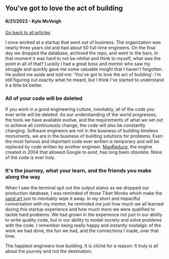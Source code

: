 ## You've got to love the act of building
#### 6/21/2023 - Kyle McVeigh
[Go back to all articles](../../)

I once worked at a startup that went out of business. The organization was nearly three years old and had about 50 full-time engineers. On the final day we dropped the database, archived the repo, and went to the bars. In that moment it was hard to not be nihilist and think to myself, what was the point in all of that? Luckily I had a great boss and mentor who saw my struggle and quickly gave me some valuable insight that I haven't forgotten. He pulled me aside and told me: 'You've got to love the act of building'. I'm still figuring out exactly what he meant, but I think I've started to understand it a little bit better.

### All of your code will be deleted
If you work in a good engineering culture, inevitably, all of the code you ever write will be deleted. As our understanding of the world progresses, the tools we have available evolve, and the requirements of what we set out to achieve all continuously change, the code will also be constantly changing. Software engineers are not in the business of building timeless monuments, we are in the business of building solutions for problems. Even the most famous and important code ever written is temporary and will be replaced by code written by another engineer. [MapReduce](https://en.wikipedia.org/wiki/MapReduce), the engine created in 2004 that allowed Google to exist, has long been obsolete. None of the code is ever holy. 

### It's the journey, what your learn, and the friends you make along the way
When I saw the terminal spit out the output status as we dropped our production database, I was reminded of those Tibet Monks which make the [sand art](https://en.wikipedia.org/wiki/Sand_mandala) just to inevitably wipe it away. In my short and impactful conversation with my mentor, he reminded me just how much we all learned during this startup experience and how much more we were qualified to tackle hard problems. We had grown in the experience not just in our ability to write quality code, but in our ability to model society and solve problems with the code. I remember being really happy and instantly nostalgic of the work we had done, the fun we had, and the connections I made, over that time. 

The happiest engineers love building. It is cliché for a reason: It truly is all about the journey and not the destination. 